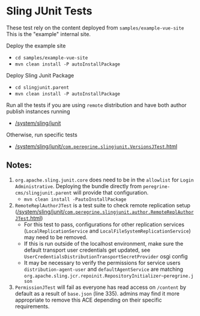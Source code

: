 # Sling JUnit Tests

These test rely on the content deployed from `samples/example-vue-site`
This is the "example" internal site.

Deploy the example site

-   `cd samples/example-vue-site`
-   `mvn clean install -P autoInstallPackage`

Deploy Sling Junit Package

-   `cd slingjunit.parent`
-   `mvn clean install -P autoInstallPackage`

Run all the tests if you are using `remote` distribution and have both author publish instances running

-   [/system/sling/junit](http://localhost:8080/system/sling/junit/)

Otherwise, run specific tests

-   [/system/sling/junit/`com.peregrine.slingjunit.VersionsJTest`.html](http://localhost:8080/system/sling/junit/com.peregrine.slingjunit.VersionsJTest.html)

## Notes:

1. `org.apache.sling.junit.core` does need to be in the `allowlist` for `Login Administrative`.
   Deploying the bundle directly from `peregrine-cms/slingjunit.parent` will provide that configuration.
    - `mvn clean install -PautoInstallPackage`
2. `RemoteReplAuthorJTest` is a test suite to check remote replication setup
   ([/system/sling/junit/`com.peregrine.slingjunit.author.RemoteReplAuthorJTest`.html](http://localhost:8080/system/sling/junit/com.peregrine.slingjunit.author.RemoteReplAuthorJTest.html))
    - For this test to pass, configurations for other replication services (`LocalReplicationService` and
      `LocalFileSystemReplicationService`) may need to be removed.
    - If this is run outside of the localhost environment, make sure the default transport user credentials get updated,
      see `UserCredentialsDistributionTransportSecretProvider` osgi config
    - It may be necessary to verify the permissions for service users `distribution-agent-user` and `defaultAgentService`
      are matching `org.apache.sling.jcr.repoinit.RepositoryInitializer~peregrine.json`
3. `PermissionJTest` will fail as everyone has read access on `/content` by default as a result of `base.json` (line 335).
   admins may find it more appropriate to remove this ACE depending on their specific requirements.
